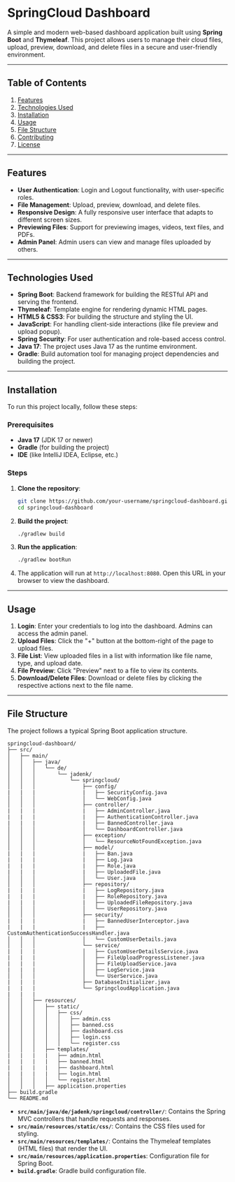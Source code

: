 # SpringCloud Dashboard

A simple and modern web-based dashboard application built using **Spring Boot** and **Thymeleaf**. This project allows users to manage their cloud files, upload, preview, download, and delete files in a secure and user-friendly environment.

---

## Table of Contents

1. [Features](#features)
2. [Technologies Used](#technologies-used)
3. [Installation](#installation)
4. [Usage](#usage)
5. [File Structure](#file-structure)
6. [Contributing](#contributing)
7. [License](#license)

---

## Features

- **User Authentication**: Login and Logout functionality, with user-specific roles.
- **File Management**: Upload, preview, download, and delete files.
- **Responsive Design**: A fully responsive user interface that adapts to different screen sizes.
- **Previewing Files**: Support for previewing images, videos, text files, and PDFs.
- **Admin Panel**: Admin users can view and manage files uploaded by others.

---

## Technologies Used

- **Spring Boot**: Backend framework for building the RESTful API and serving the frontend.
- **Thymeleaf**: Template engine for rendering dynamic HTML pages.
- **HTML5 & CSS3**: For building the structure and styling the UI.
- **JavaScript**: For handling client-side interactions (like file preview and upload popup).
- **Spring Security**: For user authentication and role-based access control.
- **Java 17**: The project uses Java 17 as the runtime environment.
- **Gradle**: Build automation tool for managing project dependencies and building the project.

---

## Installation

To run this project locally, follow these steps:

### Prerequisites

- **Java 17** (JDK 17 or newer)
- **Gradle** (for building the project)
- **IDE** (like IntelliJ IDEA, Eclipse, etc.)

### Steps

1. **Clone the repository**:
   ```bash
   git clone https://github.com/your-username/springcloud-dashboard.git
   cd springcloud-dashboard
   ```

2. **Build the project**:
   ```bash
   ./gradlew build
   ```

3. **Run the application**:
   ```bash
   ./gradlew bootRun
   ```

4. The application will run at `http://localhost:8080`. Open this URL in your browser to view the dashboard.

---

## Usage

1. **Login**: Enter your credentials to log into the dashboard. Admins can access the admin panel.
2. **Upload Files**: Click the "+" button at the bottom-right of the page to upload files.
3. **File List**: View uploaded files in a list with information like file name, type, and upload date.
4. **File Preview**: Click "Preview" next to a file to view its contents.
5. **Download/Delete Files**: Download or delete files by clicking the respective actions next to the file name.

---

## File Structure

The project follows a typical Spring Boot application structure.

```
springcloud-dashboard/
├── src/
│   ├── main/
│   │   ├── java/
│   │   │   └── de/
│   │   │       └── jadenk/
│   │   │           └── springcloud/
│   │   │               ├── config/
|   |   |               |   ├── SecurityConfig.java
│   │   │               │   └── WebConfig.java
│   │   │               ├── controller/
|   |   |               |   ├── AdminController.java
|   |   |               |   ├── AuthenticationController.java
|   |   |               |   ├── BannedController.java
│   │   │               │   └── DashboardController.java
│   │   │               ├── exception/
│   │   │               │   └── ResourceNotFoundException.java
│   │   │               ├── model/
|   |   |               |   ├── Ban.java
|   |   |               |   ├── Log.java
|   |   |               |   ├── Role.java
|   |   |               |   ├── UploadedFile.java
│   │   │               │   └── User.java
│   │   │               ├── repository/
|   |   |               |   ├── LogRepository.java
|   |   |               |   ├── RoleRepository.java
|   |   |               |   ├── UploadedFileRepository.java
│   │   │               │   └── UserRepository.java
│   │   │               ├── security/
|   |   |               |   ├── BannedUserInterceptor.java
|   |   |               |   ├── CustomAuthenticationSuccessHandler.java
│   │   │               │   └── CustomUserDetails.java
│   │   │               └── service/
|   |   |               │   ├── CustomUserDetailsService.java
|   |   |               │   ├── FileUploadProgressListener.java
|   |   |               │   ├── FileUploadService.java
|   |   |               │   ├── LogService.java
│   │   │               │   └── UserService.java
|   |   |               ├── DatabaseInitializer.java
|   |   |               └── SpringcloudApplication.java
|   |   |
│   │   ├── resources/
│   │   │   ├── static/
│   │   │   │   ├── css/
│   │   │   │   │   ├── admin.css
│   │   │   │   │   ├── banned.css
│   │   │   │   │   ├── dashboard.css
│   │   │   │   │   ├── login.css
│   │   │   │   │   └── register.css
│   │   │   ├── templates/
|   |   |   |   ├── admin.html
|   |   |   |   ├── banned.html
|   |   |   |   ├── dashboard.html
|   |   |   |   ├── login.html
│   │   │   │   └── register.html
│   │   │   ├── application.properties
├── build.gradle
└── README.md
```

- **`src/main/java/de/jadenk/springcloud/controller/`**: Contains the Spring MVC controllers that handle requests and responses.
- **`src/main/resources/static/css/`**: Contains the CSS files used for styling.
- **`src/main/resources/templates/`**: Contains the Thymeleaf templates (HTML files) that render the UI.
- **`src/main/resources/application.properties`**: Configuration file for Spring Boot.
- **`build.gradle`**: Gradle build configuration file.


